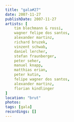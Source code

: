```yaml
---
title: "gala#27"
date: 2007-11-27
publishDate: 2007-11-27
artists: [
    tim blechmann & rossi,
    wagner felipe dos santos,
    alexander martinz,
    richard bruzek,
    vinzent schwab,
    daniel lercher,
    stefan fraunberger,
    peter seher,
    manuel knapp,
    matthias erian,
    peter kutin,
    felipe wagner dos santos,
    alexander martinz,
    florian kindlinger
]
location: "brut"
photos:
tags: [gala]
recordings: []
---
```

